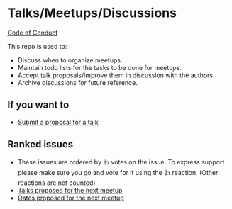 # Talks/Meetups/Discussions

[Code of Conduct](https://www.python.org/psf/conduct/)

This repo is used to:
- Discuss when to organize meetups.
- Maintain todo lists for the tasks to be done for meetups.
- Accept talk proposals/improve them in discussion with the authors.
- Archive discussions for future reference.

## If you want to

- [Submit a proposal for a talk](https://github.com/PyJaipur/Talks/issues/new)


## Ranked issues
- These issues are ordered by :+1: votes on the issue. To express support please make sure you go and vote for it using the :+1: reaction. (Other reactions are not counted)
- [Talks proposed for the next meetup](https://github.com/PyJaipur/PyJaipur/issues?utf8=%E2%9C%93&q=is%3Aopen+label%3Aupcoming+label%3Atalks+sort%3Areactions-%2B1-desc)
- [Dates proposed for the next meetup](https://github.com/PyJaipur/PyJaipur/issues?utf8=%E2%9C%93&q=is%3Aopen+label%3Aupcoming+label%3Ameetup+sort%3Areactions-%2B1-desc)

